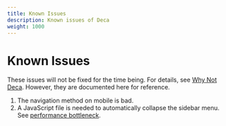 ```yaml
---
title: Known Issues
description: Known issues of Deca 
weight: 1000
---
```


# Known Issues

These issues will not be fixed for the time being. For details, see [Why Not Deca](blog/create-deca/#why-not-deca). However, they are documented here for reference.

1. The navigation method on mobile is bad.
2. A JavaScript file is needed to automatically collapse the sidebar menu. See [performance bottleneck](blog/create-deca/#performance-bottle-neck).
